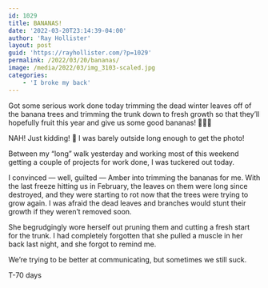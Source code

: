 ```yaml
---
id: 1029
title: BANANAS!
date: '2022-03-20T23:14:39-04:00'
author: 'Ray Hollister'
layout: post
guid: 'https://rayhollister.com/?p=1029'
permalink: /2022/03/20/bananas/
image: /media/2022/03/img_3103-scaled.jpg
categories:
    - 'I broke my back'
---
```


Got some serious work done today trimming the dead winter leaves off of the banana trees and trimming the trunk down to fresh growth so that they’ll hopefully fruit this year and give us some good bananas! 🍌🍌🍌

NAH! Just kidding! 🤣 I was barely outside long enough to get the photo!

Between my “long” walk yesterday and working most of this weekend getting a couple of projects for work done, I was tuckered out today.

I convinced — well, guilted — Amber into trimming the bananas for me. With the last freeze hitting us in February, the leaves on them were long since destroyed, and they were starting to rot now that the trees were trying to grow again. I was afraid the dead leaves and branches would stunt their growth if they weren’t removed soon.

She begrudgingly wore herself out pruning them and cutting a fresh start for the trunk. I had completely forgotten that she pulled a muscle in her back last night, and she forgot to remind me.

We’re trying to be better at communicating, but sometimes we still suck.

T-70 days